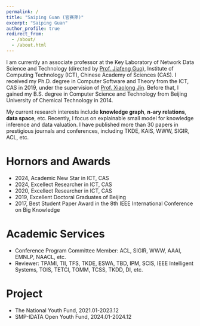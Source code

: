 ```yaml
---
permalink: /
title: "Saiping Guan (官赛萍)"
excerpt: "Saiping Guan"
author_profile: true
redirect_from: 
  - /about/
  - /about.html
---
```


I am currently an associate professor at the Key Laboratory of Network Data Science and Technology (directed by [Prof. Jiafeng
Guo](http://www.bigdatalab.ac.cn/gjf/)), Institute of Computing Technology (ICT), Chinese Academy of Sciences (CAS). I received my Ph.D. degree in Computer Software and Theory from the ICT, CAS in 2019, under the supervision of [Prof. Xiaolong Jin](http://www.bigdatalab.ac.cn/jxl/). Before that, I gained my B.S. degree in Computer Science and Technology from Beijing University of Chemical Technology in 2014.

My current research interests include **knowledge graph**, **n-ary relations**, **data space**, etc. Recently, I focus on explainable small model for knowledge inference and data valuation. I have published more than 30 papers in prestigious journals and conferences, including TKDE, KAIS, WWW, SIGIR, ACL, etc.

Hornors and Awards
======
- 2024, Academic New Star in ICT, CAS
- 2024, Excellect Researcher in ICT, CAS
- 2020, Excellect Researcher in ICT, CAS
- 2019, Excellent Doctoral Graduates of Beijing
- 2017, Best Student Paper Award in the 8th IEEE International Conference on Big Knowledge

Academic Services
======
- Conference Program Committee Member: ACL, SIGIR, WWW, AAAI, EMNLP, NAACL, etc.
- Reviewer: TPAMI, TII, TFS, TKDE, ESWA, TBD, IPM, SCIS, IEEE Intelligent Systems, TOIS, TETCI, TOMM, TCSS, TKDD, DI, etc.

Project
======
- The National Youth Fund, 2021.01-2023.12
- SMP-IDATA Open Youth Fund, 2024.01-2024.12
